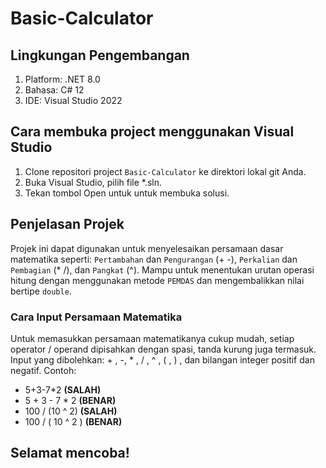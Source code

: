 # Basic-Calculator

## Lingkungan Pengembangan

1. Platform: .NET 8.0
2. Bahasa: C# 12
3. IDE: Visual Studio 2022

## Cara membuka project menggunakan Visual Studio

1. Clone repositori project `Basic-Calculator` ke direktori lokal git Anda.
2. Buka Visual Studio, pilih file *.sln.
3. Tekan tombol Open untuk  untuk membuka solusi.

## Penjelasan Projek

Projek ini dapat digunakan untuk menyelesaikan persamaan dasar matematika seperti: `Pertambahan` dan `Pengurangan` (+ -), `Perkalian` dan `Pembagian` (* /), dan `Pangkat` (^). Mampu untuk
menentukan urutan operasi hitung dengan menggunakan metode `PEMDAS` dan mengembalikkan nilai bertipe `double`.

### Cara Input Persamaan Matematika

Untuk memasukkan persamaan matematikanya cukup mudah, setiap operator / operand dipisahkan dengan spasi, tanda kurung juga termasuk.
Input yang dibolehkan: + , -,  * , / , ^ , ( , ) , dan bilangan integer positif dan negatif. 
Contoh:
- 5+3-7*2 **(SALAH)**
- 5 + 3 - 7 * 2 **(BENAR)**
- 100 / (10 ^ 2) **(SALAH)**
- 100 / ( 10 ^ 2 ) **(BENAR)**

## Selamat mencoba!
